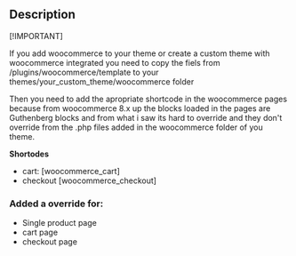 ## Description

[!IMPORTANT]

If you add woocommerce to your theme or create a custom theme with woocommerce integrated you need to copy the fiels from /plugins/woocommerce/template to your themes/your_custom_theme/woocommerce folder

Then you need to add the apropriate shortcode in the woocommerce pages because from woocommerce 8.x up the blocks loaded in the pages are Guthenberg blocks and from what i saw its hard to override and they don't override from the .php files added in the woocommerce folder of you theme.

**Shortodes**

 - cart:
[woocommerce_cart]
 -  checkout
[woocommerce_checkout]

### Added a override for:
 -  Single product page
 -  cart page
 -  checkout page